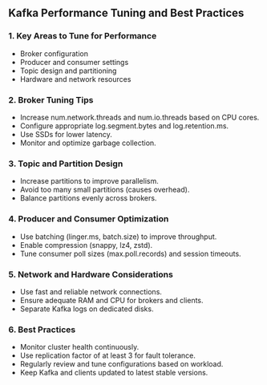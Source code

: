 ## Kafka Performance Tuning and Best Practices

### 1. Key Areas to Tune for Performance
- Broker configuration
- Producer and consumer settings
- Topic design and partitioning
- Hardware and network resources


### 2. Broker Tuning Tips
- Increase num.network.threads and num.io.threads based on CPU cores.
- Configure appropriate log.segment.bytes and log.retention.ms.
- Use SSDs for lower latency.
- Monitor and optimize garbage collection.


### 3. Topic and Partition Design
- Increase partitions to improve parallelism.
- Avoid too many small partitions (causes overhead).
- Balance partitions evenly across brokers.


### 4. Producer and Consumer Optimization
- Use batching (linger.ms, batch.size) to improve throughput.
- Enable compression (snappy, lz4, zstd).
- Tune consumer poll sizes (max.poll.records) and session timeouts.


### 5. Network and Hardware Considerations
- Use fast and reliable network connections.
- Ensure adequate RAM and CPU for brokers and clients.
- Separate Kafka logs on dedicated disks.


### 6. Best Practices
- Monitor cluster health continuously.
- Use replication factor of at least 3 for fault tolerance.
- Regularly review and tune configurations based on workload.
- Keep Kafka and clients updated to latest stable versions.

